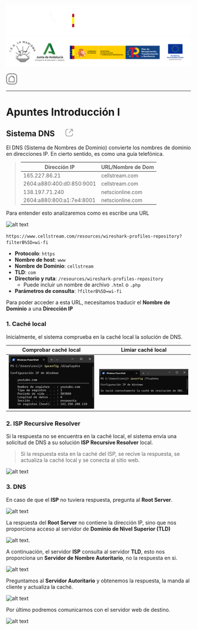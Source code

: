 ![](/.resGen/_bannerD.png#gh-dark-mode-only)
![](/.resGen/_bannerL.png#gh-light-mode-only)

<a href="1.md"><img src="/.resGen/_back.svg" width="30"></a>

---

# Apuntes Introducción I

## Sistema DNS &nbsp;&nbsp;&nbsp;&nbsp;&nbsp;<a href="https://www.cellstream.com/2017/07/19/the-dns-system-in-depth/"><img src="/.resGen/_link.svg" width="20"></a>

El DNS (Sistema de Nombres de Dominio) convierte los nombres de dominio en direcciones IP. En cierto sentido, es como una guía telefónica.

> | Dirección IP | URL/Nombre de Dom |
> | --------------------------- | ----------------- |
> | 165.227.86.21               | cellstream.com    |
> | 2604:a880:400:d0:850:9001   | cellstream.com    |
> | 138.197.71.240              | netscionline.com  |
> | 2604:a880:800:a1:7e4:8001   | netscionline.com  |

Para entender esto analizaremos como es escribe una URL

![alt text](https://www.cellstream.com/wp-content/uploads/2017/07/2020-06-20_15-06-47.png)

`https://www.cellstream.com/resources/wireshark-profiles-repository?filterB%5D=wi-fi`

- **Protocolo**: `https`
- **Nombre de host**: `www`
- **Nombre de Dominio**: `cellstream`
- **TLD**: `com`
- **Directorio y ruta**: `/resources/wireshark-profiles-repository`
  - Puede incluir un nombre de archivo `.html` o `.php`
- **Parámetros de consulta**: `?filterB%5D=wi-fi`

Para poder acceder a esta URL, necesitamos traducir el **Nombre de Dominio** a una **Dirección IP**

### 1. Caché local

Inicialmente, el sistema comprueba en la caché local la solución de DNS.

|Comprobar caché local|Limiar caché local|
|--|--|
|![](res/img/1.1.2.png)|![](res/img/1.1.3.png)|

### 2. ISP Recursive Resolver

Si la respuesta no se encuentra en la caché local, el sistema envía una solicitud de DNS a su solución **ISP Recursive Resolver** local.

> Si la respuesta esta en la caché del ISP, se recive la respuesta, se actualiza la caché local y se conecta al sitio web.

![alt text](https://www.cellstream.com/wp-content/uploads/2017/07/2020-06-20_15-14-10.png)

### 3. DNS

En caso de que el **ISP** no tuviera respuesta, pregunta al **Root Server**.

![alt text](https://www.cellstream.com/wp-content/uploads/2017/07/2020-06-20_15-17-25.png)

La respuesta del **Root Server** no contiene la dirección IP, sino que nos proporciona acceso al servidor de **Dominio de Nivel Superior (TLD)**

![alt text](https://www.cellstream.com/wp-content/uploads/2017/07/2020-06-20_15-22-07.png).

A continuación, el servidor **ISP** consulta al servidor **TLD**, esto nos proporciona un **Servidor de Nombre Autoritario**, no la respuesta en si.

![alt text](https://www.cellstream.com/wp-content/uploads/2017/07/2020-06-20_15-24-39.png)

Preguntamos al **Servidor Autoritario** y obtenemos la respuesta, la manda al cliente y actualiza la caché.

![alt text](https://www.cellstream.com/wp-content/uploads/2017/07/2020-06-20_15-26-45.png)

Por último podremos comunicarnos con el servidor web de destino.

![alt text](https://www.cellstream.com/wp-content/uploads/2017/07/2020-06-20_15-28-01.png)

